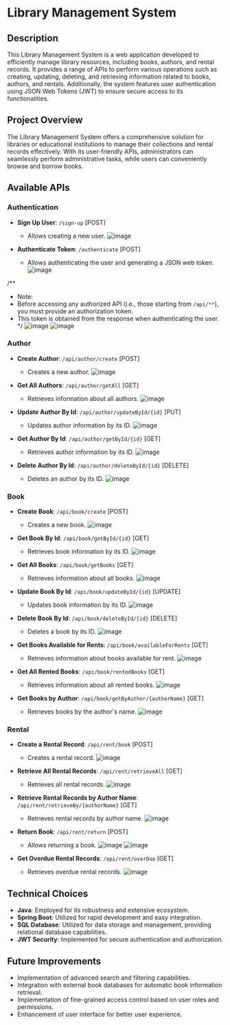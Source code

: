 # Library Management System

## Description

This Library Management System is a web application developed to efficiently manage library resources, including books, authors, and rental records. It provides a range of APIs to perform various operations such as creating, updating, deleting, and retrieving information related to books, authors, and rentals. Additionally, the system features user authentication using JSON Web Tokens (JWT) to ensure secure access to its functionalities.

## Project Overview

The Library Management System offers a comprehensive solution for libraries or educational institutions to manage their collections and rental records effectively. With its user-friendly APIs, administrators can seamlessly perform administrative tasks, while users can conveniently browse and borrow books.

## Available APIs

### Authentication

- **Sign Up User**: `/sign-up` [POST]
  - Allows creating a new user.
    ![image](https://github.com/gray9-6/Library-Management-System/assets/123147364/c873cc29-b72c-47ff-8883-3a65e00534a5)

- **Authenticate Token**: `/authenticate` [POST]
  - Allows authenticating the user and generating a JSON web token.
    ![image](https://github.com/gray9-6/Library-Management-System/assets/123147364/5c5b0428-fe56-4918-9713-1f85956a5a42)

 

/**
 * Note:
 * Before accessing any authorized API (i.e., those starting from `/api/**`), you must provide an authorization token.
 * This token is obtained from the response when authenticating the user.
 */
    ![image](https://github.com/gray9-6/Library-Management-System/assets/123147364/66568df9-41a4-4546-898e-cc29e684674f)
   ![image](https://github.com/gray9-6/Library-Management-System/assets/123147364/6af1c402-a147-4515-b99d-0f0436553352)



### Author

- **Create Author**: `/api/author/create` [POST]
  - Creates a new author.
    ![image](https://github.com/gray9-6/Library-Management-System/assets/123147364/aa6e23d6-a2b3-4d9e-af53-65b29c56a8e1)


    
- **Get All Authors**: `/api/author/getAll` [GET]
  - Retrieves information about all authors.
    ![image](https://github.com/gray9-6/Library-Management-System/assets/123147364/40a7fb98-7297-4958-9111-5c9ed69a5397)

 
  
- **Update Author By Id**: `/api/author/updateById/{id}` [PUT]
  - Updates author information by its ID.
    ![image](https://github.com/gray9-6/Library-Management-System/assets/123147364/ca33e0e8-b65d-4b8d-bf79-4d9b6b6a2648)

    

- **Get Author By Id**: `/api/author/getById/{id}` [GET]
  - Retrieves author information by its ID.
    ![image](https://github.com/gray9-6/Library-Management-System/assets/123147364/be153320-9b37-4524-ae5a-a790348fd1e7)

    
- **Delete Author By Id**: `/api/author/deleteById/{id}` [DELETE]
  - Deletes an author by its ID.
    ![image](https://github.com/gray9-6/Library-Management-System/assets/123147364/9c247fc8-1be0-48f1-a464-1dffec7b4502)


### Book

- **Create Book**: `/api/book/create` [POST]
  - Creates a new book.
    ![image](https://github.com/gray9-6/Library-Management-System/assets/123147364/2543094c-e737-40a3-a16d-188df9047a4b)


- **Get Book By Id**: `/api/book/getById/{id}` [GET]
  - Retrieves book information by its ID.
    ![image](https://github.com/gray9-6/Library-Management-System/assets/123147364/01d01ddb-2c31-4924-8cad-969d8e214189)


- **Get All Books**: `/api/book/getBooks` [GET]
  - Retrieves information about all books.
    ![image](https://github.com/gray9-6/Library-Management-System/assets/123147364/7c85dd23-e403-45a0-8ebe-625412a3af99)


- **Update Book By Id**: `/api/book/updateById/{id}` [UPDATE]
  - Updates book information by its ID.
    ![image](https://github.com/gray9-6/Library-Management-System/assets/123147364/6da06630-507c-4c28-bb2b-373eb72ceac6)


- **Delete Book By Id**: `/api/book/deleteById/{id}` [DELETE]
  - Deletes a book by its ID.
 ![image](https://github.com/gray9-6/Library-Management-System/assets/123147364/0032cf26-39ec-40c7-b1f7-21144b3bac1f)

    
- **Get Books Available for Rents**: `/api/book/availableForRents` [GET]
  - Retrieves information about books available for rent.
    ![image](https://github.com/gray9-6/Library-Management-System/assets/123147364/39acf504-fc3d-4b72-9e89-28b39db7686a)

    
- **Get All Rented Books**: `/api/book/rentedBooks` [GET]
  - Retrieves information about all rented books.
  ![image](https://github.com/gray9-6/Library-Management-System/assets/123147364/7f398f80-1e18-4674-8cb1-3816d6138e06)

    
- **Get Books by Author**: `/api/book/getByAuthor/{authorName}` [GET]
  - Retrieves books by the author's name.
    ![image](https://github.com/gray9-6/Library-Management-System/assets/123147364/52ca2178-6798-4976-8911-bd8728ff62f3)



### Rental

- **Create a Rental Record**: `/api/rent/book` [POST]
  - Creates a rental record.
    ![image](https://github.com/gray9-6/Library-Management-System/assets/123147364/de7010af-db8f-48d3-9e5b-f25c4af63079)


- **Retrieve All Rental Records**: `/api/rent/retrieveAll` [GET]
  - Retrieves all rental records.
    ![image](https://github.com/gray9-6/Library-Management-System/assets/123147364/f17239ce-833b-4a24-8995-df881293844e)


- **Retrieve Rental Records by Author Name**: `/api/rent/retrieveBy/{authorName}` [GET]
  - Retrieves rental records by author name.
    ![image](https://github.com/gray9-6/Library-Management-System/assets/123147364/4b8c915c-9084-4c34-9fbc-a7c2bd7ecedb)

    
- **Return Book**: `/api/rent/return` [POST]
  - Allows returning a book.
    ![image](https://github.com/gray9-6/Library-Management-System/assets/123147364/59e56d3a-566f-4359-a577-0c0cae8ac15f)
    ![image](https://github.com/gray9-6/Library-Management-System/assets/123147364/191d3cdf-0fa7-4ddf-8969-2480b41302e4)

    
- **Get Overdue Rental Records**: `/api/rent/overDue` [GET]
  - Retrieves overdue rental records.
    ![image](https://github.com/gray9-6/Library-Management-System/assets/123147364/d596be6f-bd83-4b41-b372-bb88e8a8a101)


## Technical Choices

- **Java**: Employed for its robustness and extensive ecosystem.
- **Spring Boot**: Utilized for rapid development and easy integration.
- **SQL Database**: Utilized for data storage and management, providing relational database capabilities.
- **JWT Security**: Implemented for secure authentication and authorization.

## Future Improvements

- Implementation of advanced search and filtering capabilities.
- Integration with external book databases for automatic book information retrieval.
- Implementation of fine-grained access control based on user roles and permissions.
- Enhancement of user interface for better user experience.
